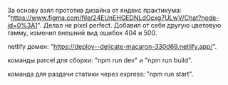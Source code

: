 За основу взял прототив дизайна от яндекс практикума: "https://www.figma.com/file/24EUnEHGEDNLdOcxg7ULwV/Chat?node-id=0%3A1".
Делал не pixel perfect. Добавил от себя другую цветовую гамму, изменил внешний вид ошибок 404 и 500.

netlify домен: "https://deploy--delicate-macaron-330d69.netlify.app/".

команды parcel для сборки:
"npm run dev" и "npm run build".

команда для раздачи статики через express:
"npm run start".
